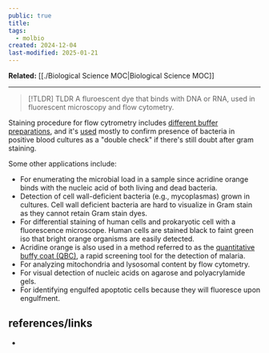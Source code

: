 ```yaml
---
public: true
title: 
tags:
  - molbio
created: 2024-12-04
last-modified: 2025-01-21
---
```

**Related:** [[./Biological Science MOC|Biological Science MOC]]

---

> [!TLDR] TLDR
> A fluroescent dye that binds with DNA or RNA, used in fluorescent microscopy and flow cytometry.


Staining procedure for flow cytrometry includes [different buffer preparations](https://microbeonline.com/acridine-orange-staining-principle-procedure-results-applications/#Staining_procedure), and it's [used](https://microbeonline.com/acridine-orange-staining-principle-procedure-results-applications/#Applications) mostly to confirm presence of bacteria in positive blood cultures as a "double check" if there's still doubt after gram staining.

Some other applications include:
- For enumerating the microbial load in a sample since acridine orange binds with the nucleic acid of both living and dead bacteria.
- Detection of cell wall-deficient bacteria (e.g., mycoplasmas) grown in cultures. Cell wall deficient bacteria are hard to visualize in Gram stain as they cannot retain Gram stain dyes.
- For differential staining of human cells and prokaryotic cell with a fluorescence microscope. Human cells are stained black to faint green iso that bright orange organisms are easily detected.
- Acridine orange is also used in a method referred to as the [quantitative buffy coat (QBC)](https://microbeonline.com/quantitative-buffy-coat-qbc-test-principle-method-analysis/), a rapid screening tool for the detection of malaria.
- For analyzing mitochondria and lysosomal content by flow cytometry.
- For visual detection of nucleic acids on agarose and polyacrylamide gels.
- For identifying engulfed apoptotic cells because they will fluoresce upon engulfment.
## references/links
* 
